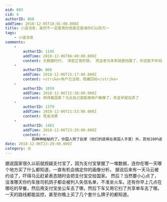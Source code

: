 ```yaml
---
aid: 803
cid: 4
authorID: 860
addTime: 2018-12-05T18:01:00.000Z
title: 小道消息，虽然不一定是真的但是还是请你们以防万一
tags:
    - 小道消息
comments:
    -
        authorID: 1145
        addTime: 2018-12-06T06:49:00.000Z
        content: 大数据时代， 泄密正常的很， 而且老马本来就是裆猿了，你还能不听裆的话么？
    -
        authorID: 860
        addTime: 2018-12-06T15:17:00.000Z
        content: <strike>用户已注销，隐藏回帖</strike>
    -
        authorID: 1059
        addTime: 2018-12-06T15:38:00.000Z
        content: 用得着国家？马云自己就能做用户画像了，并且早就在弄了
    -
        authorID: 1379
        addTime: 2018-12-06T21:53:00.000Z
        content: 现金消费
    -
        authorID: 1461
        addTime: 2018-12-06T23:29:00.000Z
        content: >-
            别神神秘秘的了。你国人除了赵家（他们的底裤在美国人手里）外，其他100%底裤都曝光了，而且不排除大规模动乱到来时，部分赵家人利用大数据提走百姓血汗钱。
date: 2018-12-06T23:29:00.000Z
category: 水
---
```


据说国家很久以前就觊觎支付宝了，因为支付宝掌握了一堆数据，连你在哪一天哪个地方买了什么都知道，一直有机会搞定你的画像分析。 据说后来有一天马云被约谈了，吓得马云赶紧表态随时会把支付宝交给国家。 然后？当然要小心点了，没准哪天你约车放司机鸽子都会被列入失信名单，不准坐火车。还有你早上几点在哪吃的早餐，然后用支付宝坐公车去了哪，然后下车又用它扫了共享单车去了哪。一天的路线都能监控，甚至你晚上买了几个套什么牌子的都知道。
